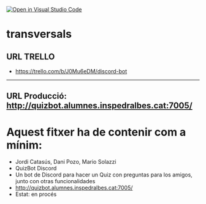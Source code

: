 [![Open in Visual Studio Code](https://classroom.github.com/assets/open-in-vscode-f059dc9a6f8d3a56e377f745f24479a46679e63a5d9fe6f495e02850cd0d8118.svg)](https://classroom.github.com/online_ide?assignment_repo_id=7315624&assignment_repo_type=AssignmentRepo)
# transversals


## URL TRELLO
 * https://trello.com/b/J0Mu6eDM/discord-bot


---

## URL Producció: http://quizbot.alumnes.inspedralbes.cat:7005/

# Aquest fitxer ha de contenir com a mínim:
 * Jordi Catasús, Dani Pozo, Mario Solazzi
 * QuizBot Discord
 * Un bot de Discord para hacer un Quiz con preguntas para los amigos, junto con otras funcionalidades
 * http://quizbot.alumnes.inspedralbes.cat:7005/
 * Estat: en procés
